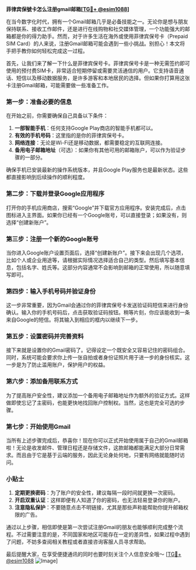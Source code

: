 **菲律宾保號卡怎么注册gmail邮箱[[TG💪+ @esim1088](https://t.me/s/esim1088)]**

在当今数字化时代，拥有一个Gmail邮箱几乎是必备技能之一。无论你是想与朋友保持联系、接收工作邮件，还是进行在线购物和社交媒体管理，一个功能强大的邮箱都是你的得力助手。然而，对于许多生活在海外或使用菲律宾保号卡（Prepaid SIM Card）的人来说，注册Gmail邮箱可能会遇到一些小挑战。别担心！本文将手把手教你如何轻松完成这一过程。

首先，让我们来了解一下什么是菲律宾保号卡。菲律宾保号卡是一种无需签约即可使用的预付费SIM卡，非常适合短期停留或需要灵活通信的用户。它支持语音通话、短信以及移动数据服务，是许多游客和本地居民的选择。但如果你打算用这张卡注册Gmail邮箱，可能需要做一些准备工作。

### 第一步：准备必要的信息

在开始之前，你需要确保自己具备以下条件：

1. **一部智能手机**：任何支持Google Play商店的智能手机都可以。
2. **有效的手机号码**：这里指的是你的菲律宾保号卡。
3. **网络连接**：无论是Wi-Fi还是移动数据，都需要稳定的互联网连接。
4. **备用电子邮箱地址**（可选）：如果你有其他可用的邮箱账户，可以作为验证步骤的一部分。

确保手机已安装最新的操作系统版本，并且Google Play服务也是最新状态。这些都直接影响到后续操作的顺利程度。

### 第二步：下载并登录Google应用程序

打开你的手机应用商店，搜索“Google”并下载官方应用程序。安装完成后，点击图标进入主界面。如果你已经有一个Google账号，可以直接登录；如果没有，则选择“创建新账户”。

### 第三步：注册一个新的Google账号

当你进入Google账户设置页面后，选择“创建新账户”。接下来会出现几个选项，比如个人或企业用途等，请根据实际情况选择适合自己的类型。然后填写基本信息，包括名字、姓氏等。这部分内容通常不会影响到邮箱的正常使用，所以随意填写即可。

### 第四步：输入手机号码并验证身份

这一步非常重要，因为Gmail会通过你的菲律宾保号卡发送验证码短信来进行身份确认。输入你的手机号码后，点击获取验证码按钮。稍等片刻，你应该能收到一条来自Google的短信。将其输入到相应的框内以继续下一步。

### 第五步：设置密码并完善资料

接下来就是设置你的Gmail密码了。记得设定一个既安全又容易记住的密码组合。同时，系统可能会要求你上传一张自拍或者身份证照片用于进一步的身份核实。这一步是为了防止滥用账户，保护用户的权益。

### 第六步：添加备用联系方式

为了提高账户安全性，建议添加一个备用电子邮箱地址作为额外的验证方式。这样做即使忘记了主密码，也能更快地找回账户控制权。当然，这也是完全可选的步骤。

### 第七步：开始使用Gmail

当所有上述步骤完成后，恭喜你！现在你可以正式开始使用属于自己的Gmail邮箱啦！无论是收发邮件、管理日程还是存储文件，这款邮箱都能满足大部分日常需求。而且由于它是基于云端的服务，因此无论身处何地，只要有网络就能随时访问。

### 小贴士

1. **定期更换密码**：为了账户的安全性，建议每隔一段时间就更换一次密码。
2. **开启双重认证**：这样即便有人知道了你的密码，也无法轻易登录你的账户。
3. **注意隐私保护**：不要随意点击不明链接，尤其是那些声称能帮助你提升邮箱权限的广告。

通过以上步骤，相信即使是第一次尝试注册Gmail的朋友也能够顺利完成整个流程。不过需要注意的是，不同国家和地区可能存在一定的差异性，如果过程中遇到了问题，不妨多查阅相关教程或者直接咨询客服人员寻求帮助。

最后提醒大家，在享受便捷通讯的同时也要时刻关注个人信息安全哦～ [[TG💪+ @esim1088](https://t.me/s/esim1088) ![Image](https://i.postimg.cc/4NQfJmqS/Snipaste-2025-05-13-00-14-12.png)]
